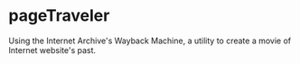pageTraveler
============

Using the Internet Archive's Wayback Machine, a utility to create a movie of Internet website's past.
